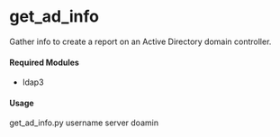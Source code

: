 # get_ad_info

Gather info to create a report on an Active Directory domain controller.

#### Required Modules
* ldap3

#### Usage

get_ad_info.py username server doamin
